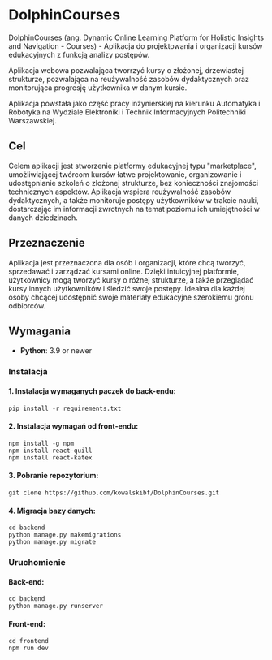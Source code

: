 # DolphinCourses

DolphinCourses (ang. Dynamic Online Learning Platform for Holistic Insights and Navigation - Courses) - Aplikacja do projektowania i organizacji kursów edukacyjnych z funkcją analizy postępów.

Aplikacja webowa pozwalająca tworrzyć kursy o złożonej, drzewiastej strukturze, pozwalająca na reużywalność zasobów dydaktycznych oraz monitorująca progresję użytkownika w danym kursie.

Aplikacja powstała jako część pracy inżynierskiej na kierunku Automatyka i Robotyka na Wydziale Elektroniki i Technik Informacyjnych Politechniki Warszawskiej.

## Cel

Celem aplikacji jest stworzenie platformy edukacyjnej typu "marketplace", umożliwiającej twórcom kursów łatwe projektowanie, organizowanie i udostępnianie szkoleń o złożonej strukturze, bez konieczności znajomości technicznych aspektów. Aplikacja wspiera reużywalność zasobów dydaktycznych, a także monitoruje postępy użytkowników w trakcie nauki, dostarczając im informacji zwrotnych na temat poziomu ich umiejętności w danych dziedzinach.

## Przeznaczenie

Aplikacja jest przeznaczona dla osób i organizacji, które chcą tworzyć, sprzedawać i zarządzać kursami online. Dzięki intuicyjnej platformie, użytkownicy mogą tworzyć kursy o różnej strukturze, a także przeglądać kursy innych użytkowników i śledzić swoje postępy. Idealna dla każdej osoby chcącej udostępnić swoje materiały edukacyjne szerokiemu gronu odbiorców.

## Wymagania

- **Python**: 3.9 or newer

### Instalacja

#### 1. Instalacja wymaganych paczek do back-endu:
  ```
  pip install -r requirements.txt
  ```

#### 2. Instalacja wymagań od front-endu:
  ```
  npm install -g npm
  npm install react-quill
  npm install react-katex
  ```

#### 3. Pobranie repozytorium:
  ```
  git clone https://github.com/kowalskibf/DolphinCourses.git
  ```

#### 4. Migracja bazy danych:
  ```
  cd backend
  python manage.py makemigrations
  python manage.py migrate
  ```

### Uruchomienie

#### Back-end:
  ```
  cd backend
  python manage.py runserver
  ```

#### Front-end:
  ```
  cd frontend
  npm run dev
  ```
